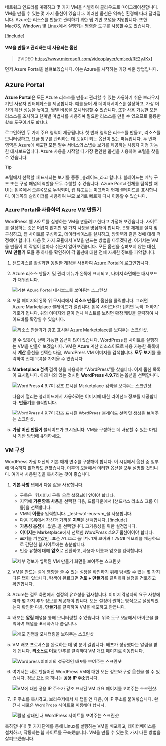 네트워크 인프라를 계획하고 몇 가지 VM을 식별하여 클라우드로 마이그레이션합니다. VM을 만들 수 있는 몇 가지 옵션이 있습니다. 이러한 옵션은 익숙한 환경에 따라 달라집니다. Azure는 리소스를 만들고 관리하기 위한 웹 기반 포털을 지원합니다. 또한 MacOS, Windows 및 Linux에서 실행되는 명령줄 도구를 사용할 수도 있습니다.

[!include[](../../../includes/azure-sandbox-activate.md)]

#### <a name="options-to-create-and-manage-vms"></a>VM을 만들고 관리하는 데 사용되는 옵션

> [!VIDEO https://www.microsoft.com/videoplayer/embed/RE2yJKx]

먼저 Azure Portal을 살펴보겠습니다. 이는 Azure를 시작하는 가장 쉬운 방법입니다.

## <a name="azure-portal"></a>Azure Portal

**Azure Portal**은 모든 Azure 리소스를 만들고 관리할 수 있는 사용하기 쉬운 브라우저 기반 사용자 인터페이스를 제공합니다. 예를 들어 새 데이터베이스를 설정하고, 가상 머신의 계산 성능을 높이고, 월별 비용을 모니터링할 수 있습니다. 또한 사용 가능한 모든 리소스를 조사하고 단계별 마법사를 사용하여 필요한 리소스를 만들 수 있으므로 훌륭한 학습 도구이기도 합니다.

로그인하면 두 가지 주요 영역이 제공됩니다. 첫 번째 영역은 리소스를 만들고, 리소스를 모니터링하고, 요금 청구를 관리하는 데 도움이 되는 옵션이 있는 메뉴입니다. 두 번째 영역은 Azure에 배포한 모든 필수 서비스의 스냅숏 보기를 제공하는 사용자 지정 가능한 대시보드입니다. Azure 사용을 시작할 때 가장 편안한 옵션을 사용하여 포털을 찾을 수 있습니다.

> [!TIP]
> 포털에서 선택할 때 표시되는 보기를 종종 _블레이드_라고 합니다. 블레이드는 메뉴 구조 또는 구성 패널의 역할을 모두 수행할 수 있습니다. Azure Portal 전체를 탐색할 때 UI는 왼쪽에서 오른쪽으로 누적되며, 웹 뷰포트는 미끄러져 현재 블레이드를 표시합니다. 아래쪽의 슬라이더를 사용하여 부모 보기로 빠르게 다시 이동할 수 있습니다.

### <a name="create-an-azure-vm-with-the-azure-portal"></a>Azure Portal을 사용하여 Azure VM 만들기

WordPress 웹 사이트를 실행하는 VM을 만들려고 한다고 가정해 보겠습니다. 사이트를 설정하는 것은 어렵지 않지만 몇 가지 사항을 명심해야 합니다. 운영 체제를 설치 및 구성하고, 웹 사이트를 구성하고, 데이터베이스를 설치하고, 방화벽과 같은 것에 대해 걱정해야 합니다. 다음 몇 가지 모듈에서 VM을 만드는 방법을 다루겠지만, 여기서는 VM을 만들어 이 작업이 얼마나 쉬운지 알아보겠습니다. 모든 옵션을 살펴보지 않는 대신, **VM 만들기** 모듈 중 하나를 확인하여 각 옵션에 대한 전체 자세한 정보를 파악합니다.

1. 샌드박스를 활성화한 동일한 계정을 사용하여 [Azure Portal](https://portal.azure.com/learn.docs.microsoft.com?azure-portal=true)에 로그인합니다.

1. Azure 리소스 만들기 및 관리 메뉴가 왼쪽에 표시되고, 나머지 화면에는 대시보드가 채워집니다.

    ![기본 Azure Portal 대시보드를 보여주는 스크린샷](../media/3-dashboard-page.png)

1. 포털 페이지의 왼쪽 위 모서리에서 **리소스 만들기** 옵션을 클릭합니다. 그러면 Azure Marketplace 블레이드가 열립니다. 왼쪽 사이드바가 접히면 녹색 '더하기' 기호가 됩니다. 위의 이미지와 같이 전체 텍스트를 보려면 확장 캐럿을 클릭하여 사이드바를 확장할 수 있습니다.

    ![리소스 만들기가 강조 표시된 Azure Marketplace를 보여주는 스크린샷.](../media/3-create-new-resource.png)

    알 수 있듯이, 선택 가능한 옵션이 많이 있습니다. WordPress 웹 사이트를 실행하는 VM을 만들어 보겠습니다. VM은 Azure 계산 리소스이므로 사용 가능한 목록에서 **계산** 옵션을 선택한 다음, WordPress VM 이미지를 검색합니다. **모두 보기**를 클릭하여 전체 목록을 가져올 수 있습니다.

1. **Marketplace 검색** 검색 창을 사용하여 “WordPress”를 찾습니다. 이제 옵션 목록이 표시됩니다. 아래 나와 있는 것처럼 **WordPress 4.9.7**라는 옵션을 선택합니다.

    ![WordPress 4.9.7이 강조 표시된 Marketplace 검색을 보여주는 스크린샷.](../media/3-search-vm-image.png)

    다음에 열리는 블레이드에서 사용하려는 이미지에 대한 라이선스 정보를 제공합니다. **만들기**를 클릭합니다.

    ![WordPress 4.9.7이 강조 표시된 WordPress 블레이드 선택 및 생성을 보여주는 스크린샷.](../media/3-create-vm-image.png)

1. **가상 머신 만들기** 블레이드가 표시됩니다. VM을 구성하는 데 사용할 수 있는 마법사 기반 방법에 유의하세요.

### <a name="configure-the-vm"></a>VM 구성

WordPress 가상 머신의 기본 매개 변수를 구성해야 합니다. 이 시점에서 옵션 중 일부에 익숙하지 않더라도 괜찮습니다. 이후의 모듈에서 이러한 옵션을 모두 설명할 것입니다. 여기서 사용된 값을 복사하는 것이 좋습니다.

1. **기본 사항** 탭에서 다음 값을 사용합니다.
    - 구독은 _컨시어지 구독_으로 설정되어 있어야 합니다.
    - 지역에 **기존 항목 사용**을 선택한 다음, 드롭다운에서 <rgn>[샌드박스 리소스 그룹 이름]</rgn>을 선택합니다.
    - VM의 **이름**을 입력합니다. _test-wp1-eus-vm_을 사용합니다.
    - 다음 목록에서 자신과 가까운 **지역**을 선택합니다.
        [!include[](../../../includes/azure-sandbox-regions-note-friendly.md)]
    - **가용성 옵션**에 _없음_을 선택합니다. 고가용성을 위한 설정입니다.
    - **이미지**는 Marketplace에서 선택한 _WordPress 4.9.7_ 옵션이어야 합니다.
    - **크기**를 기본값인 _표준 A1_으로 둡니다. 1개 코어와 1.75GB 메모리를 제공하므로 간단한 웹 사이트에는 충분합니다.
    - 인증 유형에 대해 **암호**로 전환하고, 사용자 이름과 암호를 입력합니다.

    ![세부 정보가 입력된 VM 만들기 화면을 보여주는 스크린샷](../media/3-create-vm-1.png)

1. VM을 만드는 중에 영향을 줄 수 있는 설정을 확인하기 위해 탐색할 수 있는 몇 가지 다른 탭이 있습니다. 탐색이 완료되면 **검토 + 만들기**를 클릭하여 설정을 검토하고 확인합니다.

1. Azure는 검토 화면에서 설정의 유효성을 검사합니다. 이미지 작성자의 요구 사항에 따라 몇 가지 추가 정보를 제공해야 합니다. 모든 설정이 원하는 방식으로 설정되었는지 확인한 다음, **만들기**를 클릭하여 VM을 배포하고 만듭니다.

1. 배포는 **알림** 패널을 통해 모니터링할 수 있습니다. 위쪽 도구 모음에서 아이콘을 클릭하여 패널을 표시하거나 숨깁니다.

    ![배포 진행률 모니터링을 보여주는 스크린샷](../media/3-deploying.png)

1. VM 배포 프로세스를 완료하는 데 몇 분이 걸립니다. 배포가 성공했다는 알림을 받게 됩니다. **리소스로 이동** 단추를 클릭하여 VM 개요 페이지로 이동합니다.

    ![Wordpress 이미지의 성공적인 배포를 보여주는 스크린샷](../media/3-deployment-succeeded.png)

1. 여기서는 새로 만들어진 WordPress VM에 대한 모든 정보와 구성 옵션을 볼 수 있습니다. 정보 요소 중 하나는 **공용 IP 주소**입니다.

    ![VM에 대한 공용 IP 주소가 강조 표시된 VM 개요 페이지를 보여주는 스크린샷.](../media/3-public-ip-address.png)

11. IP 주소를 복사하고, 브라우저에서 새 탭을 연 다음, 이 IP 주소를 붙여넣습니다. 완전히 새로운 WordPress 사이트로 이동해야 합니다.

    ![활성 상태인 새 WordPress 사이트를 보여주는 스크린샷](../media/3-my-new-blog.png)

축하합니다! 몇 가지 단계를 통해 Linux를 실행하는 VM을 배포하고, 데이터베이스를 설치하고, 작동하는 웹 사이트를 구축했습니다. VM을 만들 수 있는 몇 가지 다른 방법을 살펴보겠습니다.
